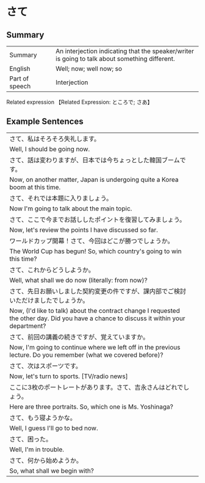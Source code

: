 # さて

## Summary

<table><tr>   <td>Summary<td>   <td>An interjection indicating that the speaker/writer is going to talk about something different.</td><tr><tr>   <td>English<td>   <td>Well; now; well now; so</td><tr><tr>   <td>Part of speech<td>   <td>Interjection</td><tr></table><tr>   <td>Related expression<td>   <td>【Related Expression: ところで; さあ】</td><tr></table></table>

## Example Sentences

<table><tr><td>さて、私はそろそろ失礼します。<td><tr><tr><td>Well, I should be going now.<td><tr><tr><td>さて、話は変わりますが、日本では今ちょっとした韓国ブームです。<td><tr><tr><td>Now, on another matter, Japan is undergoing quite a Korea boom at this time.<td><tr><tr><td>さて、それでは本題に入りましょう。<td><tr><tr><td>Now I'm going to talk about the main topic.<td><tr><tr><td>さて、ここで今までお話ししたポイントを復習してみましょう。<td><tr><tr><td>Now, let's review the points I have discussed so far.<td><tr><tr><td>ワールドカップ開幕！さて、今回はどこが勝つでしょうか。<td><tr><tr><td>The World Cup has begun! So, which country's going to win this time?<td><tr><tr><td>さて、これからどうしようか。<td><tr><tr><td>Well, what shall we do now (literally: from now)?<td><tr><tr><td>さて、先日お願いしました契約変更の件ですが、課内部でご検討いただけましたでしょうか。<td><tr><tr><td>Now, (I'd like to talk) about the contract change I requested the other day. Did you have a chance to discuss it within your department?<td><tr><tr><td>さて、前回の講義の続きですが、覚えていますか。<td><tr><tr><td>Now, I'm going to continue where we left off in the previous lecture. Do you remember (what we covered before)?<td><tr><tr><td>さて、次はスポーツです。<td><tr><tr><td>Now, let's turn to sports. [TV/radio news]<td><tr><tr><td>ここに3枚のポートレートがあります。さて、吉永さんはどれでしょう。<td><tr><tr><td>Here are three portraits. So, which one is Ms. Yoshinaga?<td><tr><tr><td>さて、もう寝ようかな。<td><tr><tr><td>Well, I guess I'll go to bed now.<td><tr><tr><td>さて、困った。<td><tr><tr><td>Well, I'm in trouble.<td><tr><tr><td>さて、何から始めようか。<td><tr><tr><td>So, what shall we begin with?<td><tr></table>

